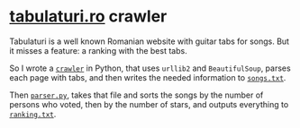 # [tabulaturi.ro](http://tabulaturi.ro) crawler

Tabulaturi is a well known Romanian website with guitar tabs for songs. But it misses a feature: a ranking with the best tabs.

So I wrote a [`crawler`](https://github.com/palcu/tabulaturi.ro-crawler/blob/master/crawler.py) in Python, that uses `urllib2` and `BeautifulSoup`, parses each page with tabs, and then writes the needed information to [`songs.txt`](https://github.com/palcu/tabulaturi.ro-crawler/blob/master/songs.txt).

Then [`parser.py`](https://github.com/palcu/tabulaturi.ro-crawler/blob/master/parser.py), takes that file and sorts the songs by the number of persons who voted, then by the number of stars, and outputs everything to [`ranking.txt`](https://github.com/palcu/tabulaturi.ro-crawler/blob/master/ranking.txt).
